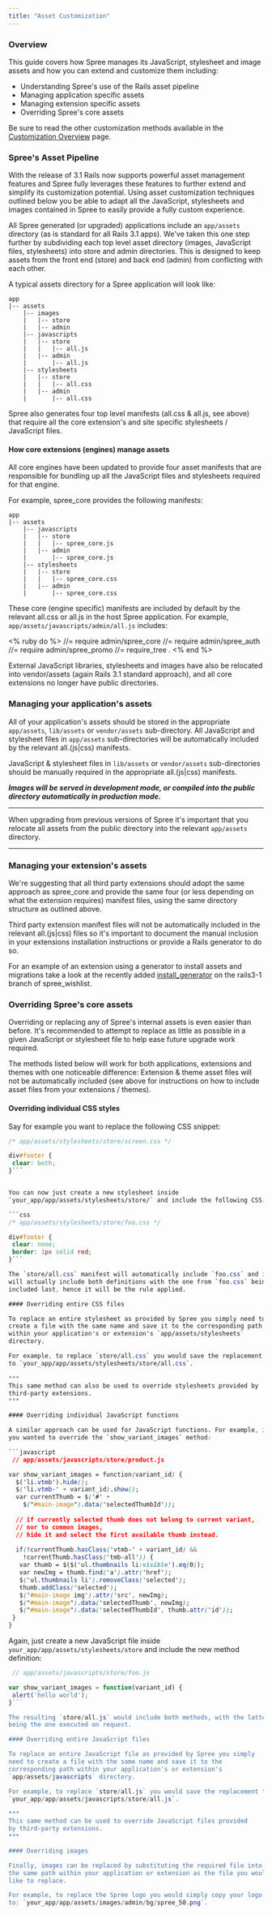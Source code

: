 ```yaml
---
title: "Asset Customization"
---
```


### Overview

This guide covers how Spree manages its JavaScript, stylesheet and image
assets and how you can extend and customize them including:

-   Understanding Spree's use of the Rails asset pipeline
-   Managing application specific assets
-   Managing extension specific assets
-   Overriding Spree's core assets

Be sure to read the other customization methods available in the
[Customization Overview](customization.html) page.


### Spree's Asset Pipeline

With the release of 3.1 Rails now supports powerful asset management
features and Spree fully leverages these features to further extend and
simplify its customization potential. Using asset customization
techniques outlined below you be able to adapt all the JavaScript,
stylesheets and images contained in Spree to easily provide a fully
custom experience.

All Spree generated (or upgraded) applications include an `app/assets`
directory (as is standard for all Rails 3.1 apps). We've taken this one
step further by subdividing each top level asset directory (images,
JavaScript files, stylesheets) into store and admin directories. This is
designed to keep assets from the front end (store) and back end (admin)
from conflicting with each other.

A typical assets directory for a Spree application will look like:

    app
    |-- assets
        |-- images
        |   |-- store
        |   |-- admin
        |-- javascripts
        |   |-- store
        |   |   |-- all.js
        |   |-- admin
        |       |-- all.js
        |-- stylesheets
        |   |-- store
        |   |   |-- all.css
        |   |-- admin
        |       |-- all.css

Spree also generates four top level manifests (all.css & all.js, see
above) that require all the core extension's and site specific
stylesheets / JavaScript files.

#### How core extensions (engines) manage assets

All core engines have been updated to provide four asset manifests that
are responsible for bundling up all the JavaScript files and stylesheets
required for that engine.

For example, spree\_core provides the following manifests:

    app
    |-- assets
        |-- javascripts
        |   |-- store
        |   |   |-- spree_core.js
        |   |-- admin
        |       |-- spree_core.js
        |-- stylesheets
        |   |-- store
        |   |   |-- spree_core.css
        |   |-- admin
        |       |-- spree_core.css

These core (engine specific) manifests are included by default by the
relevant all.css or all.js in the host Spree application. For example,
`app/assets/javascripts/admin/all.js` includes:

<% ruby do %>
    //= require admin/spree_core
    //= require admin/spree_auth
    //= require admin/spree_promo
    //= require_tree .
<% end %>

External JavaScript libraries, stylesheets and images have also be
relocated into vendor/assets (again Rails 3.1 standard approach), and
all core extensions no longer have public directories.

### Managing your application's assets

All of your application's assets should be stored in the appropriate
`app/assets`, `lib/assets` or `vendor/assets` sub-directory. All
JavaScript and stylesheet files in `app/assets` sub-directories will be
automatically included by the relevant all.(js|css) manifests.

JavaScript & stylesheet files in `lib/assets` or `vendor/assets`
sub-directories should be manually required in the appropriate
all.(js|css) manifests.

***Images will be served in development mode, or compiled into the
public directory automatically in production mode.***

***
When upgrading from previous versions of Spree it's important that
you relocate all assets from the public directory into the relevant
`app/assets` directory.
***

### Managing your extension's assets

We're suggesting that all third party extensions should adopt the same
approach as spree\_core and provide the same four (or less depending on
what the extension requires) manifest files, using the same directory
structure as outlined above.

Third party extension manifest files will not be automatically included
in the relevant all.(js|css) files so it's important to document the
manual inclusion in your extensions installation instructions or provide
a Rails generator to do so.

For an example of an extension using a generator to install assets and
migrations take a look at the recently added
[install\_generator](https://github.com/spree/spree_wishlist/blob/rails3-1/lib/generators/spree_wishlist/install/install_generator.rb)
on the rails3-1 branch of spree\_wishlist.

### Overriding Spree's core assets

Overriding or replacing any of Spree's internal assets is even easier
than before. It's recommended to attempt to replace as little as
possible in a given JavaScript or stylesheet file to help ease future
upgrade work required.

The methods listed below will work for both applications, extensions and
themes with one noticeable difference: Extension & theme asset files
will not be automatically included (see above for instructions on how to
include asset files from your extensions / themes).

#### Overriding individual CSS styles

Say for example you want to replace the following CSS snippet:

```css
/* app/assets/stylesheets/store/screen.css */

div#footer {
 clear: both;
}```


You can now just create a new stylesheet inside
`your_app/app/assets/stylesheets/store/` and include the following CSS:

```css
/* app/assets/stylesheets/store/foo.css */

div#footer {
 clear: none;
 border: 1px solid red;
}```

The `store/all.css` manifest will automatically include `foo.css` and it
will actually include both definitions with the one from `foo.css` being
included last, hence it will be the rule applied.

#### Overriding entire CSS files

To replace an entire stylesheet as provided by Spree you simply need to
create a file with the same name and save it to the corresponding path
within your application's or extension's `app/assets/stylesheets`
directory.

For example, to replace `store/all.css` you would save the replacement
to `your_app/app/assets/stylesheets/store/all.css`.

***
This same method can also be used to override stylesheets provided by
third-party extensions.
***

#### Overriding individual JavaScript functions

A similar approach can be used for JavaScript functions. For example, if
you wanted to override the `show_variant_images` method:

```javascript
 // app/assets/javascripts/store/product.js

var show_variant_images = function(variant_id) {
  $('li.vtmb').hide();
  $('li.vtmb-' + variant_id).show();
  var currentThumb = $('#' +
    $("#main-image").data('selectedThumbId'));
 
  // if currently selected thumb does not belong to current variant, 
  // nor to common images,
  // hide it and select the first available thumb instead.
 
  if(!currentThumb.hasClass('vtmb-' + variant_id) &&
    !currentThumb.hasClass('tmb-all')) {
   var thumb = $($('ul.thumbnails li:visible').eq(0));
   var newImg = thumb.find('a').attr('href');
   $('ul.thumbnails li').removeClass('selected');
   thumb.addClass('selected');
   $('#main-image img').attr('src', newImg);
   $("#main-image").data('selectedThumb', newImg);
   $("#main-image").data('selectedThumbId', thumb.attr('id'));
 }
}
```

Again, just create a new JavaScript file inside
`your_app/app/assets/stylesheets/store` and include the new method
definition:

```javascript
 // app/assets/javascripts/store/foo.js

var show_variant_images = function(variant_id) {
 alert('hello world');
}```

The resulting `store/all.js` would include both methods, with the latter
being the one executed on request.

#### Overriding entire JavaScript files

To replace an entire JavaScript file as provided by Spree you simply
need to create a file with the same name and save it to the
corresponding path within your application's or extension's
`app/assets/javascripts` directory.

For example, to replace `store/all.js` you would save the replacement to
`your_app/app/assets/javascripts/store/all.js`.

***
This same method can be used to override JavaScript files provided
by third-party extensions.
***

#### Overriding images

Finally, images can be replaced by substituting the required file into
the same path within your application or extension as the file you would
like to replace.

For example, to replace the Spree logo you would simply copy your logo
to: `your_app/app/assets/images/admin/bg/spree_50.png`.

